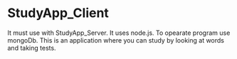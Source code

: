 # StudyApp_Client

It must use with StudyApp_Server.
It uses node.js.
To opearate program use mongoDb.
This is an application where you can study by looking at words and taking tests.

